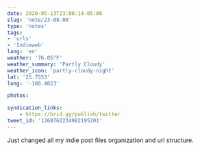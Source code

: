 ```yaml
---
date: 2020-05-13T23:08:14-05:00
slug: 'note/23-08-00'
type: 'notes'
tags:
- 'urls'
- 'Indieweb'
lang: 'en'
weather: '76.05°F'
weather_summary: 'Partly Cloudy'
weather_icon: 'partly-cloudy-night'
lat: '25.7553'
long: '-100.4023'

photos:

syndication_links:
    - https://brid.gy/publish/twitter
tweet_id: '1260762234982195201'
---
```

Just changed all my indie post files organization and url structure.

 
